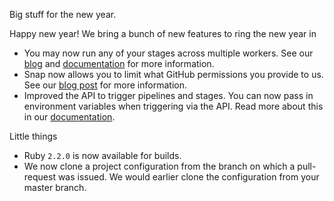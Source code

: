Big stuff for the new year.

Happy new year! We bring a bunch of new features to ring the new year in

* You may now run any of your stages across multiple workers. See our [blog](https://blog.snap-ci.com/blog/2014/12/19/faster-builds-multiple-workers/) and [documentation](https://docs.snap-ci.com/speeding-up-builds/test-parallelism/) for more information.
* Snap now allows you to limit what GitHub permissions you provide to us. See our [blog post](https://blog.snap-ci.com/blog/2015/01/07/choose-github-scopes/) for more information.
* Improved the API to trigger pipelines and stages. You can now pass in environment variables when triggering via the API. Read more about this in our [documentation](https://docs.snap-ci.com/api/manual-trigger/).

Little things

* Ruby `2.2.0` is now available for builds.
* We now clone a project configuration from the branch on which a pull-request was issued. We would earlier clone the configuration from your master branch.
